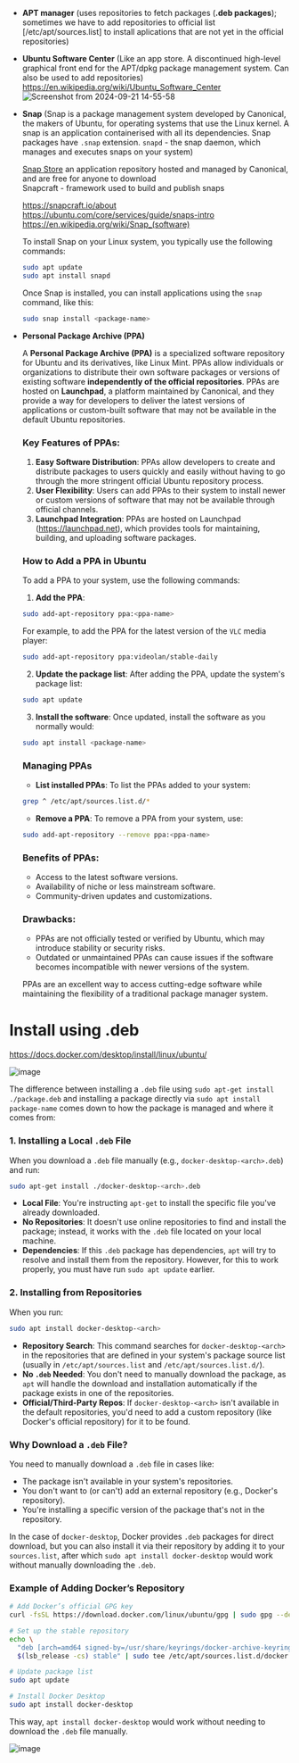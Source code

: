 - **APT manager** (uses repositories to fetch packages (__.deb packages__); sometimes we have to add repositories to official list [/etc/apt/sources.list] to install aplications that are not yet in the official repositories)
- **Ubuntu Software Center** (Like an app store. A discontinued high-level graphical front end for the APT/dpkg package management system. Can also be used to add repositories)\
   https://en.wikipedia.org/wiki/Ubuntu_Software_Center \
   ![Screenshot from 2024-09-21 14-55-58](https://github.com/user-attachments/assets/1d2d1ffd-0a62-4527-87e9-e3e53890918e)
- **Snap** (Snap is a package management system developed by Canonical, the makers of Ubuntu, for operating systems that use the Linux kernel. A snap is an application containerised with all its dependencies. Snap packages have `.snap` extension. `snapd` - the snap daemon, which manages and executes snaps on your system)

  [Snap Store](https://snapcraft.io/store) an application repository hosted and managed by Canonical, and are free for anyone to download\
  Snapcraft - framework used to build and publish snaps

  https://snapcraft.io/about \
  https://ubuntu.com/core/services/guide/snaps-intro \
  https://en.wikipedia.org/wiki/Snap_(software)

  To install Snap on your Linux system, you typically use the following commands:
  ```bash
  sudo apt update
  sudo apt install snapd
  ```
  Once Snap is installed, you can install applications using the `snap` command, like this:
  ```bash
  sudo snap install <package-name>
  ```

- **Personal Package Archive (PPA)**
  
  A **Personal Package Archive (PPA)** is a specialized software repository for Ubuntu and its derivatives, like Linux Mint. PPAs allow individuals or organizations to distribute their own software packages or versions of existing software __independently of the official repositories__. PPAs are hosted on **Launchpad**, a platform maintained by Canonical, and they provide a way for developers to deliver the latest versions of applications or custom-built software that may not be available in the default Ubuntu repositories.
  ### Key Features of PPAs:
  1. **Easy Software Distribution**: PPAs allow developers to create and distribute packages to users quickly and easily without having to go through the more stringent official Ubuntu repository process.
  2. **User Flexibility**: Users can add PPAs to their system to install newer or custom versions of software that may not be available through official channels.
  3. **Launchpad Integration**: PPAs are hosted on Launchpad (https://launchpad.net), which provides tools for maintaining, building, and uploading software packages.

  ### How to Add a PPA in Ubuntu
  To add a PPA to your system, use the following commands:

  1. **Add the PPA**:
   ```bash
   sudo add-apt-repository ppa:<ppa-name>
   ```
   For example, to add the PPA for the latest version of the `VLC` media player:
   ```bash
   sudo add-apt-repository ppa:videolan/stable-daily
   ```
   2. **Update the package list**:
   After adding the PPA, update the system's package list:
   ```bash
   sudo apt update
   ```
   3. **Install the software**:
   Once updated, install the software as you normally would:
   ```bash
   sudo apt install <package-name>
   ```

  ### Managing PPAs
  - **List installed PPAs**: To list the PPAs added to your system:
  ```bash
  grep ^ /etc/apt/sources.list.d/*
  ```
  - **Remove a PPA**: To remove a PPA from your system, use:
  ```bash
  sudo add-apt-repository --remove ppa:<ppa-name>
  ```
  ### Benefits of PPAs:
  - Access to the latest software versions.
  - Availability of niche or less mainstream software.
  - Community-driven updates and customizations.

  ### Drawbacks:
  - PPAs are not officially tested or verified by Ubuntu, which may introduce stability or security risks.
  - Outdated or unmaintained PPAs can cause issues if the software becomes incompatible with newer versions of the system.
  
  PPAs are an excellent way to access cutting-edge software while maintaining the flexibility of a traditional package manager system.

# Install using .deb
https://docs.docker.com/desktop/install/linux/ubuntu/

![image](https://github.com/user-attachments/assets/fa85eaad-7da3-44a2-b217-b8f0e938e647)

The difference between installing a `.deb` file using `sudo apt-get install ./package.deb` and installing a package directly via `sudo apt install package-name` comes down to how the package is managed and where it comes from:

### 1. **Installing a Local `.deb` File**
When you download a `.deb` file manually (e.g., `docker-desktop-<arch>.deb`) and run:

```bash
sudo apt-get install ./docker-desktop-<arch>.deb
```

- **Local File**: You're instructing `apt-get` to install the specific file you've already downloaded.
- **No Repositories**: It doesn't use online repositories to find and install the package; instead, it works with the `.deb` file located on your local machine.
- **Dependencies**: If this `.deb` package has dependencies, `apt` will try to resolve and install them from the repository. However, for this to work properly, you must have run `sudo apt update` earlier.

### 2. **Installing from Repositories**
When you run:

```bash
sudo apt install docker-desktop-<arch>
```

- **Repository Search**: This command searches for `docker-desktop-<arch>` in the repositories that are defined in your system's package source list (usually in `/etc/apt/sources.list` and `/etc/apt/sources.list.d/`).
- **No `.deb` Needed**: You don't need to manually download the package, as `apt` will handle the download and installation automatically if the package exists in one of the repositories.
- **Official/Third-Party Repos**: If `docker-desktop-<arch>` isn't available in the default repositories, you'd need to add a custom repository (like Docker's official repository) for it to be found.

### Why Download a `.deb` File?

You need to manually download a `.deb` file in cases like:

- The package isn't available in your system's repositories.
- You don't want to (or can't) add an external repository (e.g., Docker's repository).
- You're installing a specific version of the package that's not in the repository.
  
In the case of `docker-desktop`, Docker provides `.deb` packages for direct download, but you can also install it via their repository by adding it to your `sources.list`, after which `sudo apt install docker-desktop` would work without manually downloading the `.deb`.

### Example of Adding Docker’s Repository

```bash
# Add Docker’s official GPG key
curl -fsSL https://download.docker.com/linux/ubuntu/gpg | sudo gpg --dearmor -o /usr/share/keyrings/docker-archive-keyring.gpg

# Set up the stable repository
echo \
  "deb [arch=amd64 signed-by=/usr/share/keyrings/docker-archive-keyring.gpg] https://download.docker.com/linux/ubuntu \
  $(lsb_release -cs) stable" | sudo tee /etc/apt/sources.list.d/docker.list > /dev/null

# Update package list
sudo apt update

# Install Docker Desktop
sudo apt install docker-desktop
```

This way, `apt install docker-desktop` would work without needing to download the `.deb` file manually.

![image](https://github.com/user-attachments/assets/7a27d642-c6bc-4a7a-9e26-4402517ba6ad)

